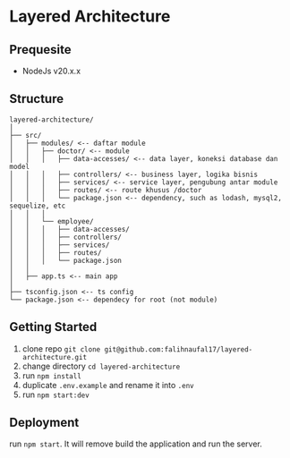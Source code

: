 # Layered Architecture

## Prequesite
- NodeJs v20.x.x

## Structure
```
layered-architecture/
│
├── src/
│   ├── modules/ <-- daftar module
│   │   ├── doctor/ <-- module
│   │   │   ├── data-accesses/ <-- data layer, koneksi database dan model
│   │   │   ├── controllers/ <-- business layer, logika bisnis
│   │   │   ├── services/ <-- service layer, pengubung antar module
│   │   │   ├── routes/ <-- route khusus /doctor
│   │   │   └── package.json <-- dependency, such as lodash, mysql2, sequelize, etc
│   │   │
│   │   └── employee/
│   │   │   ├── data-accesses/
│   │   │   ├── controllers/
│   │   │   ├── services/
│   │   │   ├── routes/
│   │   │   └── package.json
│   │
│   ├── app.ts <-- main app
│
├── tsconfig.json <-- ts config
└── package.json <-- dependecy for root (not module)

```

## Getting Started
1. clone repo `git clone git@github.com:falihnaufal17/layered-architecture.git`
2. change directory `cd layered-architecture`
3. run `npm install`
4. duplicate `.env.example` and rename it into `.env`
5. run `npm start:dev`

## Deployment
run `npm start`. It will remove build the application and run the server.